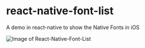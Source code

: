 # react-native-font-list
A demo in react-native to show the Native Fonts in iOS

![Image of React-Native-Font-List](https://cloud.githubusercontent.com/assets/2339340/7094691/fd7e4bb0-df99-11e4-8ec5-935e8ea975a6.gif)
